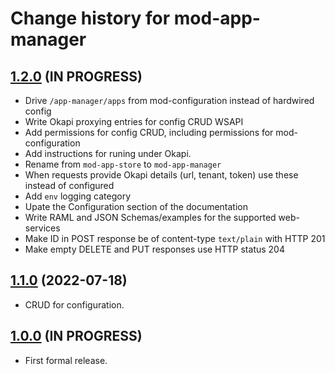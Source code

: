 # Change history for mod-app-manager

## [1.2.0](https://github.com/MikeTaylor/mod-app-manager/tree/v1.2.0) (IN PROGRESS)

* Drive `/app-manager/apps` from mod-configuration instead of hardwired config
* Write Okapi proxying entries for config CRUD WSAPI
* Add permissions for config CRUD, including permissions for mod-configuration
* Add instructions for runing under Okapi.
* Rename from `mod-app-store` to `mod-app-manager`
* When requests provide Okapi details (url, tenant, token) use these instead of configured
* Add `env` logging category
* Upate the Configuration section of the documentation
* Write RAML and JSON Schemas/examples for the supported web-services
* Make ID in POST response be of content-type `text/plain` with HTTP 201
* Make empty DELETE and PUT responses use HTTP status 204

## [1.1.0](https://github.com/MikeTaylor/mod-app-store/tree/v1.1.0) (2022-07-18)

* CRUD for configuration.

## [1.0.0](https://github.com/MikeTaylor/mod-app-store/tree/v1.0.0) (IN PROGRESS)

* First formal release.

